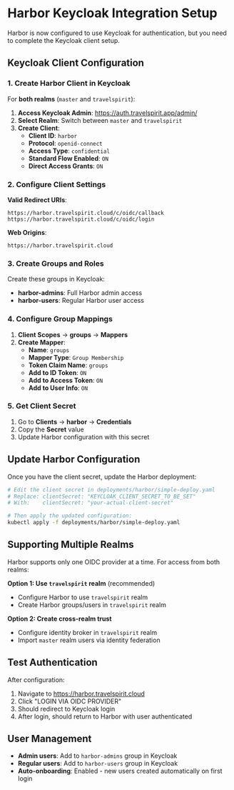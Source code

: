 # Harbor Keycloak Integration Setup

Harbor is now configured to use Keycloak for authentication, but you need to complete the Keycloak client setup.

## Keycloak Client Configuration

### 1. Create Harbor Client in Keycloak

For **both realms** (`master` and `travelspirit`):

1. **Access Keycloak Admin**: https://auth.travelspirit.app/admin/
2. **Select Realm**: Switch between `master` and `travelspirit` 
3. **Create Client**:
   - **Client ID**: `harbor`
   - **Protocol**: `openid-connect`
   - **Access Type**: `confidential`
   - **Standard Flow Enabled**: `ON`
   - **Direct Access Grants**: `ON`

### 2. Configure Client Settings

**Valid Redirect URIs**:
```
https://harbor.travelspirit.cloud/c/oidc/callback
https://harbor.travelspirit.cloud/c/oidc/login
```

**Web Origins**: 
```
https://harbor.travelspirit.cloud
```

### 3. Create Groups and Roles

Create these groups in Keycloak:
- **harbor-admins**: Full Harbor admin access
- **harbor-users**: Regular Harbor user access

### 4. Configure Group Mappings

1. **Client Scopes** → **groups** → **Mappers**
2. **Create Mapper**:
   - **Name**: `groups`
   - **Mapper Type**: `Group Membership`
   - **Token Claim Name**: `groups`
   - **Add to ID Token**: `ON`
   - **Add to Access Token**: `ON`
   - **Add to User Info**: `ON`

### 5. Get Client Secret

1. Go to **Clients** → **harbor** → **Credentials**
2. Copy the **Secret** value
3. Update Harbor configuration with this secret

## Update Harbor Configuration

Once you have the client secret, update the Harbor deployment:

```bash
# Edit the client secret in deployments/harbor/simple-deploy.yaml
# Replace: clientSecret: "KEYCLOAK_CLIENT_SECRET_TO_BE_SET"
# With:    clientSecret: "your-actual-client-secret"

# Then apply the updated configuration:
kubectl apply -f deployments/harbor/simple-deploy.yaml
```

## Supporting Multiple Realms

Harbor supports only one OIDC provider at a time. For access from both realms:

**Option 1: Use `travelspirit` realm** (recommended)
- Configure Harbor to use `travelspirit` realm
- Create Harbor groups/users in `travelspirit` realm

**Option 2: Create cross-realm trust**
- Configure identity broker in `travelspirit` realm
- Import `master` realm users via identity federation

## Test Authentication

After configuration:
1. Navigate to https://harbor.travelspirit.cloud
2. Click "LOGIN VIA OIDC PROVIDER" 
3. Should redirect to Keycloak login
4. After login, should return to Harbor with user authenticated

## User Management

- **Admin users**: Add to `harbor-admins` group in Keycloak
- **Regular users**: Add to `harbor-users` group in Keycloak  
- **Auto-onboarding**: Enabled - new users created automatically on first login